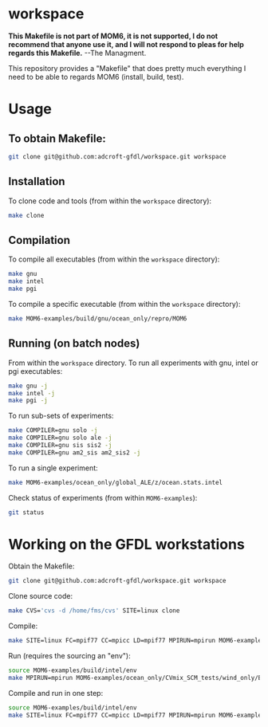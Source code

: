 # workspace

**This Makefile is not part of MOM6, it is not supported, I do not recommend that anyone use it, and I will not respond to pleas for help regards this Makefile.** --The Managment.

This repository provides a "Makefile" that does pretty much everything I need to be able to regards MOM6 (install, build, test).

# Usage

## To obtain Makefile:
```bash
git clone git@github.com:adcroft-gfdl/workspace.git workspace
```

## Installation

To clone code and tools (from within the `workspace` directory):
```bash
make clone
```

## Compilation

To compile all executables (from within the `workspace` directory):
```bash
make gnu
make intel
make pgi
```

To compile a specific executable (from within the `workspace` directory): 
```bash
make MOM6-examples/build/gnu/ocean_only/repro/MOM6
```

## Running (on batch nodes)
From within the `workspace` directory. To run all experiments with gnu, intel or pgi executables:

```bash
make gnu -j
make intel -j
make pgi -j
```

To run sub-sets of experiments:

```bash
make COMPILER=gnu solo -j
make COMPILER=gnu solo ale -j
make COMPILER=gnu sis sis2 -j
make COMPILER=gnu am2_sis am2_sis2 -j
```

To run a single experiment:
```bash
make MOM6-examples/ocean_only/global_ALE/z/ocean.stats.intel
```

Check status of experiments (from within `MOM6-examples`):
```bash
git status
```

# Working on the GFDL workstations

Obtain the Makefile:
```bash
git clone git@github.com:adcroft-gfdl/workspace.git workspace
```

Clone source code:
```bash
make CVS='cvs -d /home/fms/cvs' SITE=linux clone
```

Compile:
```bash
make SITE=linux FC=mpif77 CC=mpicc LD=mpif77 MPIRUN=mpirun MOM6-examples/build/intel/ocean_only/repro/MOM6
```

Run (requires the sourcing an "env"):
```bash
source MOM6-examples/build/intel/env
make MPIRUN=mpirun MOM6-examples/ocean_only/CVmix_SCM_tests/wind_only/EPBL/ocean.stats.intel
```

Compile and run in one step:
```bash
source MOM6-examples/build/intel/env
make SITE=linux FC=mpif77 CC=mpicc LD=mpif77 MPIRUN=mpirun MOM6-examples/ocean_only/CVmix_SCM_tests/wind_only/EPBL/ocean.stats.intel
```
